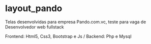 # layout_pando
 Telas desenvolvidas para empresa Pando.com.vc, teste para vaga de Desenvolvedor web fullstack

 Frontend: Html5, Css3, Bootstrap e Js /
 Backend: Php e Mysql
